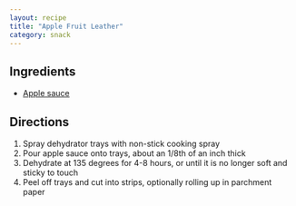 ```yaml
---
layout: recipe
title: "Apple Fruit Leather"
category: snack
---
```


## Ingredients

- [Apple sauce](/recipes/apple-sauce)


## Directions
1. Spray dehydrator trays with non-stick cooking spray
2. Pour apple sauce onto trays, about an 1/8th of an inch thick
3. Dehydrate at 135 degrees for 4-8 hours, or until it is no longer soft and sticky to touch
4. Peel off trays and cut into strips, optionally rolling up in parchment paper 
